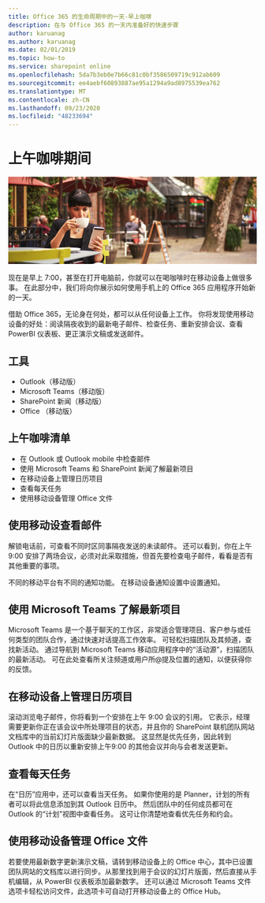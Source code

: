 ```yaml
---
title: Office 365 的生命周期中的一天-早上咖啡
description: 在与 Office 365 的一天内准备好的快速步骤
author: karuanag
ms.author: karuanag
ms.date: 02/01/2019
ms.topic: how-to
ms.service: sharepoint online
ms.openlocfilehash: 5da7b3eb0e7b66c81c0bf3586509719c912ab609
ms.sourcegitcommit: ee4aebf60893887ae95a1294a9ad8975539ea762
ms.translationtype: MT
ms.contentlocale: zh-CN
ms.lasthandoff: 09/23/2020
ms.locfileid: "48233694"
---
```

# <a name="during-morning-coffee"></a>上午咖啡期间

![上午咖啡视觉对象](media/ditl_coffee.png)

现在是早上 7:00，甚至在打开电脑前，你就可以在喝咖啡时在移动设备上做很多事。 在此部分中，我们将向你展示如何使用手机上的 Office 365 应用程序开始新的一天。

借助 Office 365，无论身在何处，都可以从任何设备上工作。 你将发现使用移动设备的好处：阅读隔夜收到的最新电子邮件、检查任务、重新安排会议、查看 PowerBI 仪表板、更正演示文稿或发送邮件。 

## <a name="tools"></a>工具
- Outlook（移动版）
- Microsoft Teams（移动版）
- SharePoint 新闻（移动版）
- Office （移动版）

## <a name="checklist-for-your-morning-coffee"></a>上午咖啡清单
- 在 Outlook 或 Outlook mobile 中检查邮件
- 使用 Microsoft Teams 和 SharePoint 新闻了解最新项目
- 在移动设备上管理日历项目
- 查看每天任务
- 使用移动设备管理 Office 文件 

## <a name="check-mail-from-your-mobile-device"></a>使用移动设查看邮件
解锁电话前，可查看不同时区同事隔夜发送的未读邮件。 还可以看到，你在上午 9:00 安排了两场会议，必须对此采取措施，但首先要检查电子邮件，看看是否有其他重要的事项。

不同的移动平台有不同的通知功能。 在移动设备通知设置中设置通知。 

## <a name="get-up-to-date-on-projects-in-microsoft-teams"></a>使用 Microsoft Teams 了解最新项目
Microsoft Teams 是一个基于聊天的工作区，非常适合管理项目、客户参与或任何类型的团队合作，通过快速对话提高工作效率。 可轻松扫描团队及其频道，查找新活动。 通过导航到 Microsoft Teams 移动应用程序中的“活动源”，扫描团队的最新活动。 可在此处查看所关注频道或用户所@提及位置的通知，以便获得你的反馈。  

## <a name="manage-calendar-items-on-your-mobile-device"></a>在移动设备上管理日历项目
滚动浏览电子邮件，你将看到一个安排在上午 9:00 会议的引用。 它表示，经理需要更新你正在该会议中所处理项目的状态，并且你的 SharePoint 联机团队网站文档库中的当前幻灯片版面缺少最新数据。 这显然是优先任务，因此转到 Outlook 中的日历以重新安排上午9:00 的其他会议并向与会者发送更新。

## <a name="check-tasks-for-the-day"></a>查看每天任务
在“日历”应用中，还可以查看当天任务。 如果你使用的是 Planner，计划的所有者可以将此信息添加到其 Outlook 日历中。 然后团队中的任何成员都可在 Outlook 的“计划”视图中查看任务。 这可让你清楚地查看优先任务和约会。  

## <a name="manage-office-files-from-your-mobile-device"></a>使用移动设备管理 Office 文件
若要使用最新数字更新演示文稿，请转到移动设备上的 Office 中心，其中已设置团队网站的文档库以进行同步。从那里找到用于会议的幻灯片版面，然后直接从手机编辑，从 PowerBI 仪表板添加最新数字。 还可以通过 Microsoft Teams 文件选项卡轻松访问文件，此选项卡可自动打开移动设备上的 Office Hub。 